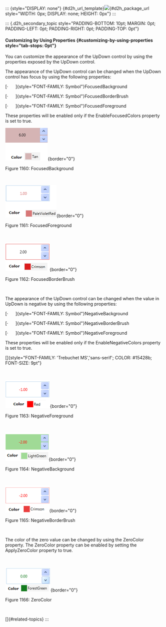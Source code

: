 ::: {style="DISPLAY: none"}
[](ms-xhelp:///?Id=d2h_url_template){#d2h_url_template}![](!package_url!){#d2h_package_url style="WIDTH: 0px; DISPLAY: none; HEIGHT: 0px"}
:::

::: {.d2h_secondary_topic style="PADDING-BOTTOM: 10pt; MARGIN: 0pt; PADDING-LEFT: 0pt; PADDING-RIGHT: 0pt; PADDING-TOP: 0pt"}
#### Customizing by Using Properties {#customizing-by-using-properties style="tab-stops: 0pt"}

You can customize the appearance of the UpDown control by using the properties exposed by the UpDown control.

The appearance of the UpDown control can be changed when the UpDown control has focus by using the following properties:

[·      ]{style="FONT-FAMILY: Symbol"}FocusedBackground

[·      ]{style="FONT-FAMILY: Symbol"}FocusedBorderBrush

[·      ]{style="FONT-FAMILY: Symbol"}FocusedForeground

These properties will be enabled only if the EnableFocusedColors property is set to true.

![](ImagesExt/image30_1048.png){border="0"}

Figure 1160: FocusedBackground

 

![](ImagesExt/image30_1049.png){border="0"} 

Figure 1161: FocusedForeground

 

![](ImagesExt/image30_1050.png){border="0"}

Figure 1162: FocusedBorderBrush

 

The appearance of the UpDown control can be changed when the value in UpDown is negative by using the following properties:

[·      ]{style="FONT-FAMILY: Symbol"}NegativeBackground

[·      ]{style="FONT-FAMILY: Symbol"}NegativeBorderBrush

[·      ]{style="FONT-FAMILY: Symbol"}NegativeForeground

These properties will be enabled only if the EnableNegativeColors property is set to true.

[]{style="FONT-FAMILY: 'Trebuchet MS','sans-serif'; COLOR: #15428b; FONT-SIZE: 9pt"} 

 

![](ImagesExt/image30_1051.png){border="0"}

Figure 1163: NegativeForeground

 

![](ImagesExt/image30_1052.png){border="0"}

Figure 1164: NegativeBackground

 

![](ImagesExt/image30_1053.png){border="0"}

Figure 1165: NegativeBorderBrush

 

The color of the zero value can be changed by using the ZeroColor property. The ZeroColor property can be enabled by setting the ApplyZeroColor property to true.

 

![](ImagesExt/image30_1054.png){border="0"}

Figure 1166: ZeroColor

 

[]{#related-topics}
:::
